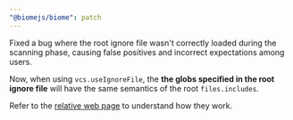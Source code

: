 ```yaml
---
"@biomejs/biome": patch
---
```


Fixed a bug where the root ignore file wasn't correctly loaded during the scanning phase, causing false positives and incorrect expectations among users.

Now, when using `vcs.useIgnoreFile`, the **the globs specified in the root ignore file** will have the same semantics of the root `files.includes`.

Refer to the [relative web page](https://biomejs.dev/internals/architecture/#configuring-the-scanner) to understand how they work.
